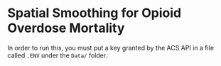# Spatial Smoothing for Opioid Overdose Mortality

In order to run this, you must put a key granted by the ACS API in a file called `.ENV` under the `Data/` folder.
